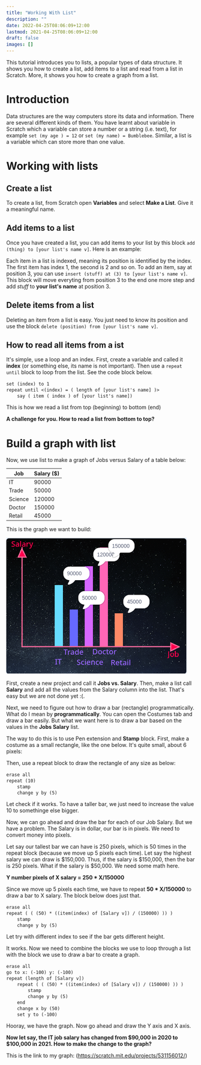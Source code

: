 ```yaml
---
title: "Working With List"
description: ""
date: 2022-04-25T08:06:09+12:00
lastmod: 2021-04-25T08:06:09+12:00
draft: false
images: []
---
```


This tutorial introduces you to lists, a popular types of data structure. It shows you how to create a list, add items to a list and read from a list in Scratch. More, it shows you how to create a graph from a list.

<!--more-->

# Introduction

Data structures are the way computers store its data and information. There are several different kinds of them. You have learnt about variable in Scratch which a variable can store a number or a string (i.e. text), for example `set (my age ) = 12` or `set (my name) = Bumblebee`. Similar, a list is a variable which can store more than one value.


# Working with lists

## Create a list

To create a list, from Scratch open **Variables** and select **Make a List**. Give it a meaningful name.
<!-- ![make a list](/images/tutorials/working-with-lists/2.png) -->

## Add items to a list

Once you have created a list, you can add items to your list by this block `add (thing) to [your list's name v]`. Here is an example:
<!-- ![a list](/images/tutorials/working-with-lists/1.png). -->

Each item in a list is indexed, meaning its position is identified by the index. The first item has index 1, the second is 2 and so on. To add an item, say at position 3, you can use `insert (stuff) at (3) to [your list's name v]`. This block will move everyting from position 3 to the end one more step and add *stuff* to **your list's name**  at position 3.

## Delete items from a list

Deleting an item from a list is easy. You just need to know its position and use the block `delete (position) from [your list's name v]`.

## How to read all items from a ist

It's simple, use a loop and an index. First, create a variable and called it **index** (or something else, its name is not important). Then use a `repeat until` block to loop from the list. See the code block below.

```
set (index) to 1
repeat until <(index) = ( length of [your list's name] )>
    say ( item ( index ) of [your list's name])
```

This is how we read a list from top (beginning) to bottom (end)

**A challenge for you. How to read a list from bottom to top?**

# Build a graph with list

Now, we use list to make a graph of Jobs versus Salary of a table below:

| Job | Salary ($) |
|-----|--------|
| IT  | 90000 |
| Trade | 50000 |
| Science | 120000|
| Doctor | 150000|
| Retail | 45000|

This is the graph we want to build:

![graph](cover.png)

First, create a new project and call it **Jobs vs. Salary**. Then, make a list call **Salary** and add all the values from the Salary column into the list. That's easy but we are not done yet :(.


Next, we need to figure out how to draw a bar (rectangle) programmatically. What do I mean by **programmatically**. You can open the Costumes tab and draw a bar easily. But what we want here is to draw a bar based on the values in the **Jobs Salary** list.

The way to do this is to use Pen extension and **Stamp** block. First, make a costume as a small rectangle, like the one below. It's quite small, about 6 pixels:

<!-- ![graph](/images/tutorials/working-with-lists/3.png) -->

Then, use a repeat block to draw the rectangle of any size as below:

```
erase all
repeat (10)
    stamp
    change y by (5)
```

Let check if it works. To have a taller bar, we just need to increase the value 10 to somethinge else bigger.

Now, we can go ahead and draw the bar for each of our Job Salary. But we have a problem. The Salary is in dollar, our bar is in pixels.
We need to convert money into pixels.

Let say our tallest bar we can have is 250 pixels, which is 50 times in the repeat block (because we move up 5 pixels each time). Let say the highest salary we can draw is $150,000. Thus, if the salary is $150,000, then the bar is 250 pixels. What if the salary is $50,000. We need some math here.

**Y number pixels of X salary = 250 * X/150000**

Since we move up 5 pixels each time, we have to repeat **50 * X/150000** to draw a bar to X salary. The block below does just that.

```
erase all
repeat ( ( (50) * ((item(index) of [Salary v]) / (150000) )) )
    stamp
    change y by (5)
```


Let try with different index to see if the bar gets different height.

It works. Now we need to combine the blocks we use to loop through a list with the block we use to draw a bar to create a graph.

```
erase all
go to x: (-100) y: (-100)
repeat (length of [Salary v])
    repeat ( ( (50) * ((item(index) of [Salary v]) / (150000) )) )
        stamp
        change y by (5)
    end
    change x by (50)
    set y to (-100)
```

Hooray, we have the graph. Now go ahead and draw the Y axis and X axis.

**Now let say, the IT job salary has changed from $90,000 in 2020 to $100,000 in 2021. How to make the change to the graph?**

This is the link to my graph: (https://scratch.mit.edu/projects/531156012/)
